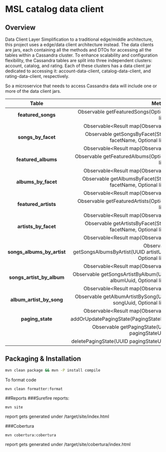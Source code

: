 # MSL catalog data client

## Overview
Data Client Layer
Simplification to a traditional edge/middle architecture, this project uses a edge/data client architecture instead.
The data clients are jars, each containing all the methods and DTOs for accessing all the tables within a Cassandra cluster.
To enhance scalability and configuration flexibility, the Cassandra tables are split into three independent clusters: account, catalog, and rating.
Each of these clusters has a data client jar dedicated to accessing it: account-data-client, catalog-data-client, and rating-data-client, respectively.

So a microservice that needs to access Cassandra data will include one or more of the data client jars.

| Table           | Method  |
|:-------------:| -----:|
| **featured_songs** |Observable<ResultSet> getFeaturedSongs(Optional<Integer> limit) |
| | Observable<Result<FeaturedSongsDto> map(Observable<ResultSet>) |
| **songs_by_facet** |Observable<ResultSet> getSongsByFacet(String facetName, Optional<Integer> limit) |
| |Observable<Result<SongsByFacetDto> map(Observable<ResultSet>) |
| **featured_albums** |Observable<ResultSet> getFeaturedAlbums(Optional<Integer> limit)|
| |Observable<Result<FeaturedAlbumsDto> map(Observable<ResultSet>) |
| **albums_by_facet** | Observable<ResultSet> getAlbumsByFacet(String facetName, Optional<Integer> limit) |
| | Observable<Result<AlbumsByFacetDto> map(Observable<ResultSet>) |
| **featured_artists** | Observable<ResultSet> getFeaturedArtists(Optional<Integer> limit) |
| | Observable<Result<FeaturedArtistsDto> map(Observable<ResultSet>) |
| **artists_by_facet** | Observable<ResultSet> getArtistsByFacet(String facetName, Optional<Integer> limit) |
| | Observable<Result<ArtistsByFacetDto> map(Observable<ResultSet>) |
| **songs_albums_by_artist** | Observable<ResultSet> getSongsAlbumsByArtist(UUID artistUuid, Optional<Integer> limit) |
| | Observable<Result<SongsAlbumsByArtistDto> map(Observable<ResultSet>) |
| **songs_artist_by_album** | Observable<ResultSet> getSongsArtistByAlbum(UUID albumUuid, Optional<Integer> limit) |
| | Observable<Result<SongsArtistByAlbumDto> map(Observable<ResultSet>) |
| **album_artist_by_song** | Observable<ResultSet> getAlbumArtistBySong(UUID songUuid, Optional<Integer> limit) |
| | Observable<Result<AlbumArtistBySongDto> map(Observable<ResultSet>) |
| **paging_state** | addOrUpdatePagingState(PagingStateDto) |
| | Observable<PagingStateDto> getPagingState(UUID pagingStateUuid) |
| | deletePagingState(UUID pagingStateUuid) |

## Packaging & Installation

```bash 
mvn clean package && mvn -P install compile
```

To format code
```
mvn clean formatter:format
```

##Reports
###Surefire reports:
```
mvn site
```
report gets generated under /target/site/index.html
 
###Cobertura
```
mvn cobertura:cobertura
```
report gets generated under /target/site/cobertura/index.html